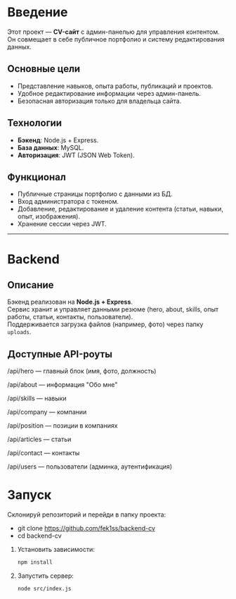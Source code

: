 # Введение

Этот проект — **CV-сайт** с админ-панелью для управления контентом.  
Он совмещает в себе публичное портфолио и систему редактирования данных.

## Основные цели
- Представление навыков, опыта работы, публикаций и проектов.
- Удобное редактирование информации через админ-панель.
- Безопасная авторизация только для владельца сайта.

## Технологии
- **Бэкенд**: Node.js + Express.
- **База данных**: MySQL.
- **Авторизация**: JWT (JSON Web Token).

## Функционал
- Публичные страницы портфолио с данными из БД.
- Вход администратора с токеном.
- Добавление, редактирование и удаление контента (статьи, навыки, опыт, изображения).
- Хранение сессии через JWT.


---

# Backend 

## Описание
Бэкенд реализован на **Node.js + Express**.  
Сервис хранит и управляет данными резюме (hero, about, skills, опыт работы, статьи, контакты, пользователи).  
Поддерживается загрузка файлов (например, фото) через папку `uploads`.



## Доступные API-роуты

/api/hero — главный блок (имя, фото, должность)

/api/about — информация "Обо мне"

/api/skills — навыки

/api/company — компании

/api/position — позиции в компаниях

/api/articles — статьи

/api/contact — контакты

/api/users — пользователи (админка, аутентификация)


# Запуск
Склонируй репозиторий и перейди в папку проекта:
- git clone https://github.com/fek1ss/backend-cv
- cd backend-cv


1. Установить зависимости:
   ```bash
   npm install

2. Запустить сервер:
   ```bash
   node src/index.js


